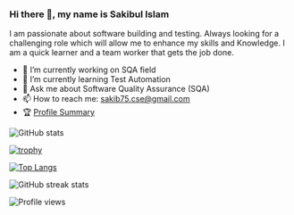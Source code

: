 ### Hi there 👋, my name is Sakibul Islam

I am passionate about software building and testing. Always looking for a challenging role which will allow me to enhance my skills and Knowledge. I am a quick learner and a team worker that gets the job done.

- 🔭 I’m currently working on SQA field
- 🌱 I’m currently learning Test Automation
- 💬 Ask me about Software Quality Assurance (SQA)
- 📫 How to reach me: sakib75.cse@gmail.com
- 🏆 [Profile Summary](https://profile-summary-for-github.com/user/sakib-75)



![GitHub stats](https://github-readme-stats.vercel.app/api?username=sakib-75&show_icons=true&count_private=true)

[![trophy](https://github-profile-trophy.vercel.app/?username=sakib-75)](https://github.com/ryo-ma/github-profile-trophy)

[![Top Langs](https://github-readme-stats.vercel.app/api/top-langs/?username=sakib-75)](https://github.com/anuraghazra/github-readme-stats)

![GitHub streak stats](https://github-readme-streak-stats.herokuapp.com/?user=sakib-75)

![Profile views](https://gpvc.arturio.dev/sakib-75)
